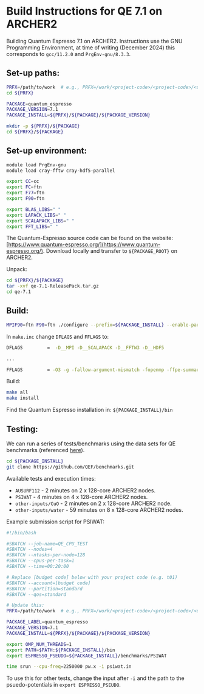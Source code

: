 Build Instructions for QE 7.1 on ARCHER2
=========================================

Building Quantum Espresso 7.1 on ARCHER2. Instructions use the GNU Programming Environment, at time of writing (December 2024) this corresponds to `gcc/11.2.0` and `PrgEnv-gnu/8.3.3`.

Set-up paths: 
-------------------
```bash
PRFX=/path/to/work  # e.g., PRFX=/work/<project-code>/<project-code>/<username>/software
cd ${PRFX}

PACKAGE=quantum_espresso
PACKAGE_VERSION=7.1
PACKAGE_INSTALL=${PRFX}/${PACKAGE}/${PACKAGE_VERSION}

mkdir -p ${PRFX}/${PACKAGE}
cd ${PRFX}/${PACKAGE}
```

Set-up environment:
-------------------

```bash 
module load PrgEnv-gnu
module load cray-fftw cray-hdf5-parallel

export CC=cc
export FC=ftn
export F77=ftn
export F90=ftn

export BLAS_LIBS=" "
export LAPACK_LIBS=" "
export SCALAPACK_LIBS=" "
export FFT_LIBS=" "
```

The Quantum-Espresso source code can be found on the website: [https://www.quantum-espresso.org/](https://www.quantum-espresso.org/). Download locally and transfer to `${PACKAGE_ROOT}` on ARCHER2. 

Unpack: 
```bash 
cd ${PRFX}/${PACKAGE}
tar -xvf qe-7.1-ReleasePack.tar.gz
cd qe-7.1
```

Build:
-------
```bash 
MPIF90=ftn F90=ftn ./configure --prefix=${PACKAGE_INSTALL} --enable-parallel --enable-openmp --with-scalapack=yes
```

In `make.inc` change `DFLAGS` and `FFLAGS` to:
```bash
DFLAGS         =  -D__MPI -D__SCALAPACK -D__FFTW3 -D__HDF5

... 

FFLAGS         = -O3 -g -fallow-argument-mismatch -fopenmp -ffpe-summary=none
```

Build:
```bash
make all
make install
```

Find the Quantum Espresso installation in: `${PACKAGE_INSTALL}/bin`


Testing:
---------

We can run a series of tests/benchmarks using the data sets for QE benchmarks (referenced [here](https://www.quantum-espresso.org/benchmarks/)). 

```bash
cd ${PACKAGE_INSTALL}
git clone https://github.com/QEF/benchmarks.git
```

Available tests and execution times:  
* `AUSURF112` - 2 minutes on 2 x 128-core ARCHER2 nodes.
* `PSIWAT` - 4 minutes on 4 x 128-core ARCHER2 nodes.
* `other-inputs/CuO` - 2 minutes on 2 x 128-core ARCHER2 node.
* `other-inputs/water` - 59 minutes on 8 x 128-core ARCHER2 nodes.


Example submission script for PSIWAT: 
```bash
#!/bin/bash

#SBATCH --job-name=QE_CPU_TEST
#SBATCH --nodes=4
#SBATCH --ntasks-per-node=128
#SBATCH --cpus-per-task=1
#SBATCH --time=00:20:00

# Replace [budget code] below with your project code (e.g. t01)
#SBATCH --account=[budget code]
#SBATCH --partition=standard
#SBATCH --qos=standard

# Update this: 
PRFX=/path/to/work  # e.g., PRFX=/work/<project-code>/<project-code>/<username>/software

PACKAGE_LABEL=quantum_espresso
PACKAGE_VERSION=7.1
PACKAGE_INSTALL=${PRFX}/${PACKAGE}/${PACKAGE_VERSION}

export OMP_NUM_THREADS=1
export PATH=$PATH:${PACKAGE_INSTALL}/bin
export ESPRESSO_PSEUDO=${PACKAGE_INSTALL}/benchmarks/PSIWAT

time srun --cpu-freq=2250000 pw.x -i psiwat.in
```

To use this for other tests, change the input after `-i` and the path to the psuedo-potentials in `export ESPRESSO_PSEUDO`. 

